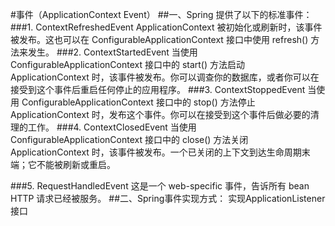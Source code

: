 #事件（ApplicationContext Event）
##一、Spring 提供了以下的标准事件：
###1. ContextRefreshedEvent
  ApplicationContext 被初始化或刷新时，该事件被发布。这也可以在 ConfigurableApplicationContext 接口中使用 refresh() 方法来发生。 
###2. ContextStartedEvent
  当使用 ConfigurableApplicationContext 接口中的 start() 方法启动 ApplicationContext 时，该事件被发布。你可以调查你的数据库，或者你可以在接受到这个事件后重启任何停止的应用程序。
###3. ContextStoppedEvent
  当使用 ConfigurableApplicationContext 接口中的 stop() 方法停止 ApplicationContext 时，发布这个事件。你可以在接受到这个事件后做必要的清理的工作。
###4. ContextClosedEvent
  当使用 ConfigurableApplicationContext 接口中的 close() 方法关闭 ApplicationContext 时，该事件被发布。一个已关闭的上下文到达生命周期末端；它不能被刷新或重启。
  
###5. RequestHandledEvent
  这是一个 web-specific 事件，告诉所有 bean HTTP 请求已经被服务。
##二、Spring事件实现方式：
实现ApplicationListener<ContextEvent>接口